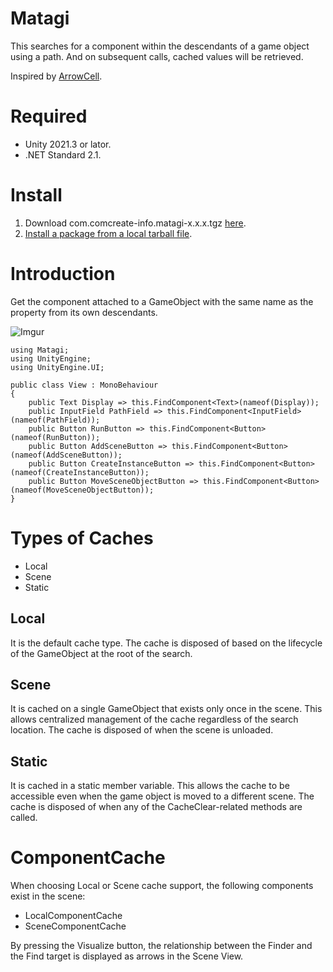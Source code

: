 # Matagi
This searches for a component within the descendants of a game object using a path.
And on subsequent calls, cached values will be retrieved.

Inspired by [ArrowCell](https://github.com/sassembla/ArrowCell).

# Required
- Unity 2021.3 or lator.
- .NET Standard 2.1.

# Install
1. Download com.comcreate-info.matagi-x.x.x.tgz [here](https://github.com/ToshikiImagawa/Matagi/releases).
2. [Install a package from a local tarball file](https://docs.unity3d.com/2021.3/Documentation/Manual/upm-ui-tarball.html).

# Introduction

Get the component attached to a GameObject with the same name as the property from its own descendants.

![Imgur](https://i.imgur.com/79jf3b3.png)
``` cs: View.cs
using Matagi;
using UnityEngine;
using UnityEngine.UI;

public class View : MonoBehaviour
{
    public Text Display => this.FindComponent<Text>(nameof(Display));
    public InputField PathField => this.FindComponent<InputField>(nameof(PathField));
    public Button RunButton => this.FindComponent<Button>(nameof(RunButton));
    public Button AddSceneButton => this.FindComponent<Button>(nameof(AddSceneButton));
    public Button CreateInstanceButton => this.FindComponent<Button>(nameof(CreateInstanceButton));
    public Button MoveSceneObjectButton => this.FindComponent<Button>(nameof(MoveSceneObjectButton));
}
```

# Types of Caches

- Local
- Scene
- Static

## Local
It is the default cache type.
The cache is disposed of based on the lifecycle of the GameObject at the root of the search.

## Scene
It is cached on a single GameObject that exists only once in the scene.
This allows centralized management of the cache regardless of the search location.
The cache is disposed of when the scene is unloaded.

## Static
It is cached in a static member variable.
This allows the cache to be accessible even when the game object is moved to a different scene. 
The cache is disposed of when any of the CacheClear-related methods are called.

# ComponentCache
When choosing Local or Scene cache support, the following components exist in the scene:

- LocalComponentCache
- SceneComponentCache

By pressing the Visualize button, the relationship between the Finder and the Find target is displayed as arrows in the Scene View.
